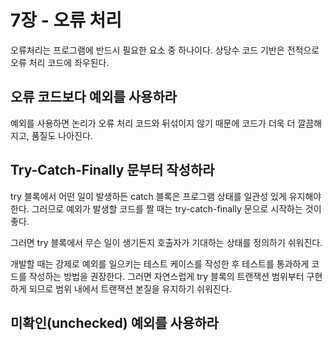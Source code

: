 # 7장 - 오류 처리

오류처리는 프로그램에 반드시 필요한 요소 중 하나이다. 상당수 코드 기반은 전적으로 오류 처리 코드에 좌우된다.

## 오류 코드보다 예외를 사용하라

예외를 사용하면 논리가 오류 처리 코드와 뒤섞이지 않기 때문에 코드가 더욱 더 깔끔해지고, 품질도 나아진다.

## Try-Catch-Finally 문부터 작성하라

try 블록에서 어떤 일이 발생하든 catch 블록은 프로그램 상태를 일관성 있게 유지해야 한다. 그러므로 예외가 발생할 코드를 짤 때는 try-catch-finally 문으로 시작하는 것이 좋다.

그러면 try 블록에서 무슨 일이 생기든지 호출자가 기대하는 상태를 정의하기 쉬워진다.

개발할 때는 강제로 예외를 일으키는 테스트 케이스를 작성한 후 테스트를 통과하게 코드를 작성하는 방법을 권장한다. 그러면 자연스럽게 try 블록의 트랜잭션 범위부터 구현하게 되므로 범위 내에서 트랜잭션 본질을 유지하기 쉬워진다.

## 미확인(unchecked) 예외를 사용하라

